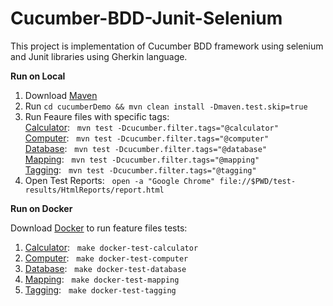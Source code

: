 # Cucumber-BDD-Junit-Selenium

This project is implementation of Cucumber BDD framework using selenium and Junit libraries using Gherkin language.

**Run on Local**
1. Download [Maven](https://maven.apache.org/download.cgi)
2. Run `cd cucumberDemo && mvn clean install -Dmaven.test.skip=true`
3. Run Feaure files with specific tags: <br />
   [Calculator](https://github.com/robinch93/Cucumber-BDD-Junit-Selenium/blob/master/cucumberDemo/src/test/java/com/demo/features/calculator.feature): &nbsp;  `mvn test -Dcucumber.filter.tags="@calculator"` <br />
   [Computer](https://github.com/robinch93/Cucumber-BDD-Junit-Selenium/blob/master/cucumberDemo/src/test/java/com/demo/features/computer.feature): &nbsp;  `mvn test -Dcucumber.filter.tags="@computer"` <br />
   [Database](https://github.com/robinch93/Cucumber-BDD-Junit-Selenium/blob/master/cucumberDemo/src/test/java/com/demo/features/database.feature): &nbsp;  `mvn test -Dcucumber.filter.tags="@database"` <br />
   [Mapping](https://github.com/robinch93/Cucumber-BDD-Junit-Selenium/blob/master/cucumberDemo/src/test/java/com/demo/features/mapping.feature): &nbsp;  `mvn test -Dcucumber.filter.tags="@mapping"` <br />
   [Tagging](https://github.com/robinch93/Cucumber-BDD-Junit-Selenium/blob/master/cucumberDemo/src/test/java/com/demo/features/tagging.feature): &nbsp;  `mvn test -Dcucumber.filter.tags="@tagging"` <br />
4. Open Test Reports: &nbsp;  `open -a "Google Chrome" file://$PWD/test-results/HtmlReports/report.html`

**Run on Docker**

Download [Docker](https://docs.docker.com/get-docker/) to run feature files tests:

1. [Calculator](https://github.com/robinch93/Cucumber-BDD-Junit-Selenium/blob/master/cucumberDemo/src/test/java/com/demo/features/calculator.feature): &nbsp;  `make docker-test-calculator` <br />
2. [Computer](https://github.com/robinch93/Cucumber-BDD-Junit-Selenium/blob/master/cucumberDemo/src/test/java/com/demo/features/computer.feature): &nbsp;  `make docker-test-computer` <br />
3. [Database](https://github.com/robinch93/Cucumber-BDD-Junit-Selenium/blob/master/cucumberDemo/src/test/java/com/demo/features/database.feature): &nbsp;  `make docker-test-database` <br />
4. [Mapping](https://github.com/robinch93/Cucumber-BDD-Junit-Selenium/blob/master/cucumberDemo/src/test/java/com/demo/features/mapping.feature): &nbsp;  `make docker-test-mapping` <br />
5. [Tagging](https://github.com/robinch93/Cucumber-BDD-Junit-Selenium/blob/master/cucumberDemo/src/test/java/com/demo/features/tagging.feature): &nbsp;  `make docker-test-tagging` <br />
